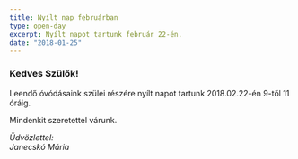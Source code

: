 ```yaml
---
title: Nyílt nap februárban
type: open-day
excerpt: Nyílt napot tartunk február 22-én.
date: "2018-01-25"
---
```


### Kedves Szülők!

Leendő óvódásaink szülei részére nyílt napot tartunk 2018.02.22-én 9-től 11 óráig.

Mindenkit szeretettel várunk.

*Üdvözlettel:*<br>
*Janecskó Mária*